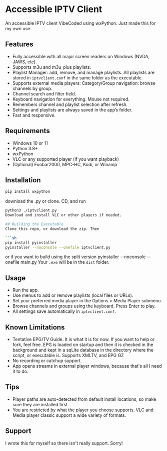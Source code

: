# Accessible IPTV Client

An accessible IPTV client VibeCoded using wxPython. Just made this for my own use.

## Features

- Fully accessible with all major screen readers on Windows (NVDA, JAWS, etc).
- Supports m3u and m3u_plus playlists.
- Playlist Manager: add, remove, and manage playlists. All playlists are stored in `iptvclient.conf` in the same folder as the executable.
- Supports external media players:
  Category/Group navigation: browse channels by group.
- Channel search and filter field.
- Keyboard navigation for everything. Mouse not required.
- Remembers channel and playlist selection after refresh.
- Settings and playlists are always saved in the app’s folder.
- Fast and responsive.

## Requirements

- Windows 10 or 11
- Python 3.8+
- wxPython
- VLC or any supported player (if you want playback)
- (Optional) Foobar2000, MPC-HC, Kodi, or Winamp

## Installation

```sh
pip install wxpython
```
download the .py or clone. CD,  and run
```sh
python3 ./iptvclient.py
Download and install VLC or other players if needed.

## Building the Executable
Clone this repo, or download the zip. Then

```sh
pip install pyinstaller
pyinstaller --noconsole --onefile iptvclient.py
```
or if you want to build using the split version
pyinstaller --noconsole --onefile main.py
Your `.exe` will be in the `dist` folder.

## Usage

- Run the app.
- Use menus to add or remove playlists (local files or URLs).
- Set your preferred media player in the Options > Media Player submenu.
- Browse channels and groups using the keyboard. Press Enter to play.
- All settings save automatically in `iptvclient.conf`.

## Known Limitations

- Tentative  EPG/TV Guide. It is what it is for now. If you want to help or fork, feel free. EPG is loaded on startup and then it is checked in the background and kept in a sqLite database in the directory where the script, or executable is. Supports XMLTV, and EPG GZ
- No recording or catchup support.
- App opens streams in external player windows, because that's all I need it to do.

## Tips

- Player paths are auto-detected from default install locations, so make sure they are installed first.
-  You are restricted by what the player you choose supports. VLC and Media player classic support a wide variety of formats.

## Support

I wrote this for myself so there isn't really support. Sorry!
